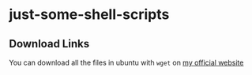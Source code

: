 # just-some-shell-scripts

## Download Links
You can download all the files in ubuntu with `wget` on [my official website](https://texmex100.tk)
